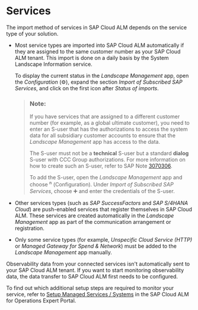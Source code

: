 <!-- loiod5f36cc72b4443f6abfa95f6e1a17782 -->

<link rel="stylesheet" type="text/css" href="../css/sap-icons.css"/>

# Services

The import method of services in SAP Cloud ALM depends on the service type of your solution.



-   Most service types are imported into SAP Cloud ALM automatically if they are assigned to the same customer number as your SAP Cloud ALM tenant. This import is done on a daily basis by the System Landscape Information service.

    To display the current status in the *Landscape Management* app, open the *Configuration* \(:gear:\), expand the section *Import of Subscribed SAP Services*, and click on the first icon after *Status of imports*.

    > ### Note:  
    > If you have services that are assigned to a different customer number \(for example, as a global ultimate customer\), you need to enter an S-user that has the authorizations to access the system data for all subsidiary customer accounts to ensure that the *Landscape Management* app has access to the data.
    > 
    > The S-user must not be a **technical** S-user but a standard **dialog** S-user with CCC Group authorizations. For more information on how to create such an S-user, refer to SAP Note [3070306](https://me.sap.com/notes/3070306).
    > 
    > To add the S-user, open the *Landscape Management* app and choose <span style="font-size:16px;"><span class="SAP-icons"></span></span> \(Configuration\). Under *Import of Subscribed SAP Services*, choose :heavy_plus_sign: and enter the credentials of the S-user.

-   Other services types \(such as *SAP SuccessFactors* and *SAP S/4HANA Cloud*\) are push-enabled services that register themselves in SAP Cloud ALM. These services are created automatically in the *Landscape Management* app as part of the communication arrangement or registration.

-   Only some service types \(for example, *Unspecific Cloud Service \(HTTP\)* or *Managed Gateway for Spend & Network*\) must be added to the *Landscape Management* app manually.


Observability data from your connected services isn't automatically sent to your SAP Cloud ALM tenant. If you want to start monitoring observability data, the data transfer to SAP Cloud ALM first needs to be configured.

To find out which additional setup steps are required to monitor your service, refer to [Setup Managed Services / Systems](https://support.sap.com/en/alm/sap-cloud-alm/operations/expert-portal/setup-managed-services.html) in the SAP Cloud ALM for Operations Expert Portal.

